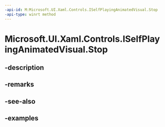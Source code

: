 ```yaml
---
-api-id: M:Microsoft.UI.Xaml.Controls.ISelfPlayingAnimatedVisual.Stop
-api-type: winrt method
---
```


<!-- Method syntax.
public void ISelfPlayingAnimatedVisual.Stop()
-->

# Microsoft.UI.Xaml.Controls.ISelfPlayingAnimatedVisual.Stop

## -description

## -remarks

## -see-also

## -examples

